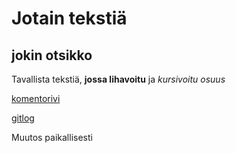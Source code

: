 # Jotain tekstiä
## jokin otsikko
Tavallista tekstiä, **jossa lihavoitu** ja *kursivoitu osuus*

[komentorivi](laskarit/viikko1/komentorivi.txt)

[gitlog](laskarit/viikko1/gitlog.txt)

Muutos paikallisesti
